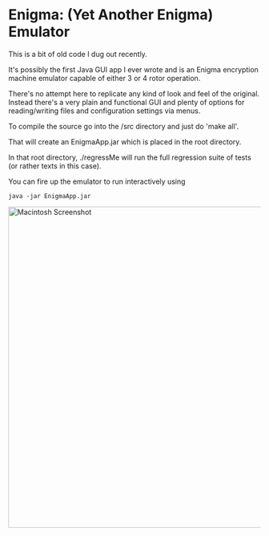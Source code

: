 # Enigma: (Yet Another Enigma) Emulator

This is a bit of old code I dug out recently.

It's possibly the first Java GUI app I ever wrote and is an Enigma encryption machine emulator capable of either 3 or 4 rotor operation.

There's no attempt here to replicate any kind of look and feel of the original. Instead there's a very plain and functional GUI and plenty of options for reading/writing files and configuration settings via menus.

To compile the source go into the /src directory and just do 'make all'.

That will create an EnigmaApp.jar which is placed in the root directory.

In that root directory, ./regressMe will run the full regression suite of tests (or rather texts in this case).

You can fire up the emulator to run interactively using

    java -jar EnigmaApp.jar

<img src="https://github.com/revaldinho/cpc_ram_expansion/blob/master/Enigma.png" alt="Macintosh Screenshot" width="640">
